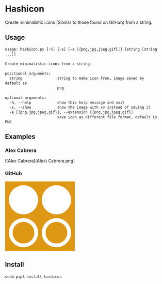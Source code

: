 # Hashicon

Create minimalistic icons (Similar to those found on GitHub) from a string.

## Usage

```
usage: hashicon.py [-h] [-s] [-e [{png,jpg,jpeg,gif}]] [string [string ...]]

Create minimalistic icons from a string.

positional arguments:
  string                string to make icon from, image saved by default as
                        png

optional arguments:
  -h, --help            show this help message and exit
  -s, --show            show the image with xv instead of saving it
  -e [{png,jpg,jpeg,gif}], --extension [{png,jpg,jpeg,gif}]
                        save icon as different file format, default is PNG
```

## Examples

### Alex Cabrera

![Alex Cabrera](Alex\ Cabrera.png)

### GitHub

![GitHub](GitHub.png)

## Install

`sudo pip3 install hashicon`

